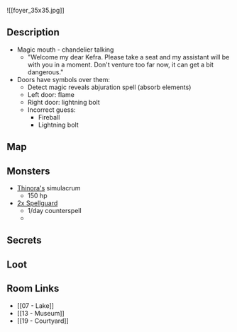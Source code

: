 
![[foyer_35x35.jpg]]

## Description

* Magic mouth - chandelier talking
	* "Welcome my dear Kefra. Please take a seat and my assistant will be with you in a moment. Don't venture too far now, it can get a bit dangerous."
* Doors have symbols over them:
	* Detect magic reveals abjuration spell (absorb elements)
	* Left door: flame
	* Right door: lightning bolt
	* Incorrect guess:
		* Fireball
		* Lightning bolt

## Map

## Monsters

* [Thinora's](https://www.dndbeyond.com/monsters/3838148-lady-thinora-va-del-archmage-of-antiquity) simulacrum
	* 150 hp
* [2x Spellguard](https://www.dndbeyond.com/monsters/4485983-radlee-thugram)
	* 1/day counterspell
	* 

## Secrets

## Loot

## Room Links

*  [[07 - Lake]]
*  [[13 - Museum]]
*  [[19 - Courtyard]]

